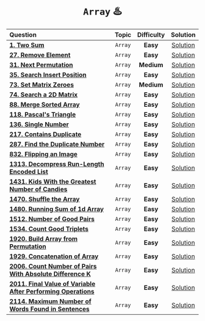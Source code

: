 <div align ="center">
  
# `Array` ♨️
  
  | Question |Topic|Difficulty| Solution |
  | :------- | :------: | :------: |:----:|
  | [**1. Two Sum**](https://leetcode.com/problems/two-sum/) |`Array`| **Easy**|[Solution](../Array/0001.Two_Sum.cpp) |
  | [**27. Remove Element**](https://leetcode.com/problems/remove-element/) |`Array` | **Easy**| [Solution](../Array/0027.Remove_Element.cpp)|
  |[**31. Next Permutation**](https://leetcode.com/problems/next-permutation/)| `Array`|**Medium**|[Solution](../Array/0031.Next_Permutation.cpp)|
  | [**35. Search Insert Position**](https://leetcode.com/problems/search-insert-position/) | `Array`|**Easy** | [Solution](../Array/0035.Search_Insert_Position.cpp) |
  |[**73. Set Matrix Zeroes**](https://leetcode.com/problems/set-matrix-zeroes/) | `Array` |**Medium**| [Solution](../Array/0073.Set_Matrix_Zeroes.cpp)|
  | [**74. Search a 2D Matrix**](https://leetcode.com/problems/search-a-2d-matrix/) |`Array` |**Easy** | [Solution](../Array/0074.Search_a_2D_Matrix.cpp) |
  | [**88. Merge Sorted Array**](https://leetcode.com/problems/merge-sorted-array/) |`Array`| **Easy**| [Solution](../Array/0088.Merge_Sorted_Array.cpp) |
  | [**118. Pascal's Triangle**](https://leetcode.com/problems/pascals-triangle/)|`Array`| **Easy**| [Solution](../Array/0118.Pascal's_Triangle.cpp) |
  | [**136. Single Number**](https://leetcode.com/problems/single-number/)|`Array`| **Easy**| [Solution](../Array/0136.Single_Number.cpp) |
  | [**217. Contains Duplicate**](https://leetcode.com/problems/contains-duplicate/) | `Array`|**Easy** | [Solution](../Array/0217.Contains_Duplicate.cpp) |
  | [**287. Find the Duplicate Number**](https://leetcode.com/problems/find-the-duplicate-number/) | `Array`|**Easy** | [Solution](../Array/0287.Find_the_Duplicate_Number.cpp) |
  | [**832. Flipping an Image**](https://leetcode.com/problems/flipping-an-image/) |`Array`| **Easy** | [Solution](../Array/0832.Flipping_an_Image.cpp) |
  | [**1313. Decompress Run-Length Encoded List**](https://leetcode.com/problems/decompress-run-length-encoded-list/) |`Array`|**Easy** | [Solution](../Array/1313.Decompress_Run-Length_Encoded_List.cpp)|
  | [**1431. Kids With the Greatest Number of Candies**](https://leetcode.com/problems/kids-with-the-greatest-number-of-candies/) | `Array`|**Easy** | [Solution](../Array/1431.Kids_With_the_Greatest_Number_of_Candies.cpp) |
  | [**1470. Shuffle the Array**](https://leetcode.com/problems/shuffle-the-array/) |`Array`| **Easy** | [Solution](../Array/1470.Shuffle_the_Array.cpp)|
  | [**1480. Running Sum of 1d Array**](https://leetcode.com/problems/running-sum-of-1d-array/) |`Array`| **Easy** | [Solution](../Array/1480.Running_Sum_of_1d_Array.cpp) |
  | [**1512. Number of Good Pairs**](https://leetcode.com/problems/number-of-good-pairs/) | `Array`|**Easy** | [Solution](../Array/1512.Number_of_Good_Pairs.cpp) |
  | [**1534. Count Good Triplets**](https://leetcode.com/problems/count-good-triplets/) |`Array`| **Easy** | [Solution](../Array/1534.Count_Good_Triplets.cpp)|
  | [**1920. Build Array from Permutation**](https://leetcode.com/problems/build-array-from-permutation/) | `Array`|**Easy** |[Solution](../Array/1920.Build_Array_from_Permutation.cpp) |
  | [**1929. Concatenation of Array**](https://leetcode.com/problems/concatenation-of-array/) | `Array`|**Easy** | [Solution](../Array/1929.%20Concatenation%20of%20Array.cpp) |
  | [**2006. Count Number of Pairs With Absolute Difference K**](https://leetcode.com/problems/count-number-of-pairs-with-absolute-difference-k/) | `Array`|**Easy** | [Solution](../Array/2006.Count_Number_of_Pairs_With_Absolute_Difference_K.cpp)|
  | [**2011. Final Value of Variable After Performing Operations**](https://leetcode.com/problems/final-value-of-variable-after-performing-operations/) |`Array`| **Easy** | [Solution](../Array/2011.Final_Value_of_Variable_After_Performing_Operations.cpp)|
  | [**2114. Maximum Number of Words Found in Sentences**](https://leetcode.com/problems/maximum-number-of-words-found-in-sentences/) | `Array`|**Easy** | [Solution](../Array/2114.Maximum_Number_of_Words_Found_in_Sentences.cpp)|
  
</div>

